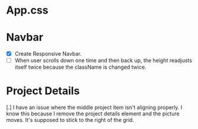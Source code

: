 # App.css

# Navbar

- [x] Create Responsive Navbar.
- [ ] When user scrolls down one time and then back up, the height readjusts itself twice because the className is changed twice.

# Project Details

[.] I have an issue where the middle project item isn't aligning properly. I know this because I remove the project details element and the picture moves. It's supposed to stick to the right of the grid.
